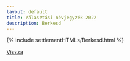 ```yaml
---
layout: default
title: Választási névjegyzék 2022
description: Berkesd
---
```


{% include settlementHTMLs/Berkesd.html %}

[Vissza](../)
